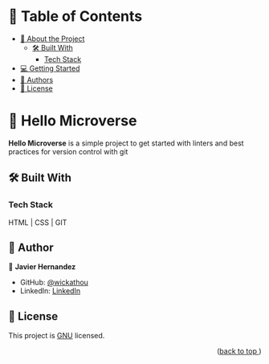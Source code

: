 # 📗 Table of Contents

- [📖 About the Project](#about-project)
  - [🛠 Built With](#built-with)
    - [Tech Stack](#tech-stack)
- [💻 Getting Started](#getting-started)
- [👥 Authors](#authors)
- [📝 License](#license)

# 📖 Hello Microverse <a name="about-project"></a>

**Hello Microverse** is a simple project to get started with linters and best practices for version control with git

## 🛠 Built With <a name="built-with"></a>

### Tech Stack <a name="tech-stack"></a>

HTML | CSS | GIT

## 👥 Author <a name="author"></a>

👤 **Javier Hernandez**

- GitHub: [@wickathou](https://github.com/wickathou)
- LinkedIn: [LinkedIn](https://linkedin.com/in/javierjhm)

## 📝 License <a name="license"></a>

This project is [GNU](./LICENSE) licensed.

<p align="right">(<a href="#readme-top">back to top  </a>)</p>